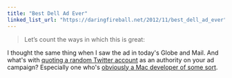 ```yaml
---
title: "Best Dell Ad Ever"
linked_list_url: "https://daringfireball.net/2012/11/best_dell_ad_ever"
---
```

<blockquote><p>
  Let’s count the ways in which this is great:
</p></blockquote>
<p>I thought the same thing when I saw the ad in today's Globe and Mail. And what's with <a href="https://twitter.com/cpboyd/status/242432315681275904">quoting a random Twitter account</a> as an authority on your ad campaign? Especially one who's <a href="https://twitter.com/cpboyd/status/246018356828839937">obviously a Mac developer of some sort</a>.</p>

